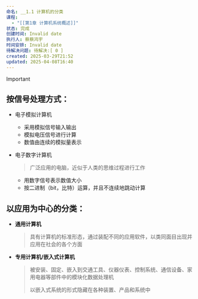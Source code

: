 ```yaml
---
命名: __1.1 计算机的分类
课程:
  - "[[第1章 计算机系统概述]]"
状态: 完成
创建时间: Invalid date
执行人: 蔡蔡鸿宇
时间安排: Invalid date
待解决问题: 待解决:[ 0 ]
created: 2025-03-29T21:52
updated: 2025-04-08T16:40
---
```

> [!important]

  

## **按信号处理方式**：

- 电子模拟计算机
    - 采用模拟信号输入输出
    - 模拟电压信号进行计算
    - 数值由连续的模拟量表示
- 电子数字计算机
    
    > 广泛应用的电脑，近似于人类的思维过程进行工作
    
    - 用数字信号表示数值大小
    - 按二进制（bit，比特）运算，并且不连续地跳动计算

## **以应用为中心的分类**：

- **通用计算机**
    
    > 具有计算机的标准形态，通过装配不同的应用软件，以类同面目出现并应用在社会的各个方面
    
- **专用计算机/嵌入式计算机**
    
    > 被安装、固定、嵌入到交通工具、仪器仪表、控制系统、通信设备、家用电器等部件中的模块化数据处理机
    > 
    > 以嵌入式系统的形式隐藏在各种装置、产品和系统中
